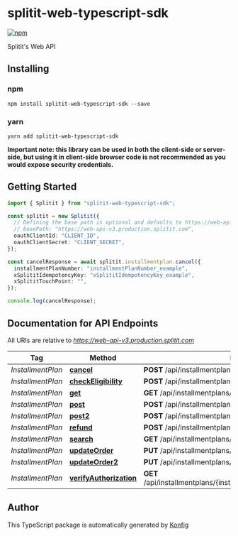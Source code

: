 # splitit-web-typescript-sdk

[![npm](https://img.shields.io/badge/npm-v2.2.0-blue)](https://www.npmjs.com/package/splitit-web-typescript-sdk/v/2.2.0)

Splitit\'s Web API
## Installing

### npm
```
npm install splitit-web-typescript-sdk --save
```

### yarn
```
yarn add splitit-web-typescript-sdk
```

**Important note: this library can be used in both the client-side or server-side, but using it
in client-side browser code is not recommended as you would expose security credentials.**



## Getting Started

```typescript
import { Splitit } from "splitit-web-typescript-sdk";

const splitit = new Splitit({
  // Defining the base path is optional and defaults to https://web-api-v3.production.splitit.com
  // basePath: "https://web-api-v3.production.splitit.com",
  oauthClientId: "CLIENT_ID",
  oauthClientSecret: "CLIENT_SECRET",
});

const cancelResponse = await splitit.installmentplan.cancel({
  installmentPlanNumber: "installmentPlanNumber_example",
  xSplititIdempotencyKey: "xSplititIdempotencyKey_example",
  xSplititTouchPoint: "",
});

console.log(cancelResponse);
```

## Documentation for API Endpoints

All URIs are relative to *https://web-api-v3.production.splitit.com*

Tag | Method | HTTP request | Description
------------ | ------------- | ------------- | -------------
*InstallmentPlan* | [**cancel**](docs/InstallmentplanApi.md#cancel) | **POST** /api/installmentplans/{installmentPlanNumber}/cancel | 
*InstallmentPlan* | [**checkEligibility**](docs/InstallmentplanApi.md#checkEligibility) | **POST** /api/installmentplans/check-eligibility | 
*InstallmentPlan* | [**get**](docs/InstallmentplanApi.md#get) | **GET** /api/installmentplans/{installmentPlanNumber} | 
*InstallmentPlan* | [**post**](docs/InstallmentplanApi.md#post) | **POST** /api/installmentplans/initiate | 
*InstallmentPlan* | [**post2**](docs/InstallmentplanApi.md#post2) | **POST** /api/installmentplans | 
*InstallmentPlan* | [**refund**](docs/InstallmentplanApi.md#refund) | **POST** /api/installmentplans/{installmentPlanNumber}/refund | 
*InstallmentPlan* | [**search**](docs/InstallmentplanApi.md#search) | **GET** /api/installmentplans/search | 
*InstallmentPlan* | [**updateOrder**](docs/InstallmentplanApi.md#updateOrder) | **PUT** /api/installmentplans/{installmentPlanNumber}/updateorder | 
*InstallmentPlan* | [**updateOrder2**](docs/InstallmentplanApi.md#updateOrder2) | **PUT** /api/installmentplans/updateorder | 
*InstallmentPlan* | [**verifyAuthorization**](docs/InstallmentplanApi.md#verifyAuthorization) | **GET** /api/installmentplans/{installmentPlanNumber}/verifyauthorization | 

## Author
This TypeScript package is automatically generated by [Konfig](https://konfigthis.com)
